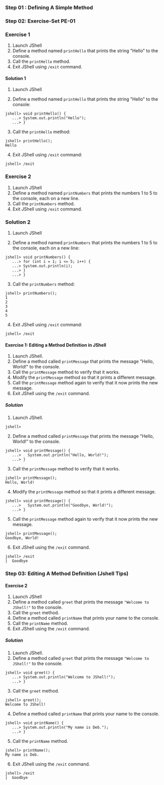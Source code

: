 ### Step 01 : Defining A Simple Method 
### Step 02: Exercise-Set PE-01

### Exercise 1

1.  Launch JShell
2.  Define a method named `printHello` that prints the string "Hello" to the console.
3.  Call the `printHello` method.
4.  Exit JShell using `/exit` command.

#### Solution 1

1. Launch JShell

2. Define a method named `printHello` that prints the string "Hello" to the console:

```
jshell> void printHello() {
   ...> System.out.println("Hello");
   ...> }
```

3. Call the `printHello` method:

```
jshell> printHello();
Hello
```

4. Exit JShell using `/exit` command:
```
jshell> /exit
```

### Exercise 2

1.  Launch JShell
2.  Define a method named `printNumbers` that prints the numbers 1 to 5 to the console, each on a new line.
3.  Call the `printNumbers` method.
4.  Exit JShell using `/exit` command.

### Solution 2

1. Launch JShell

2. Define a method named `printNumbers` that prints the numbers 1 to 5 to the console, each on a new line:

```
jshell> void printNumbers() {
   ...> for (int i = 1; i <= 5; i++) {
   ...> System.out.println(i);
   ...> }
   ...> }
   ```

3. Call the `printNumbers` method:
```
jshell> printNumbers();
1
2
3
4
5
```

4. Exit JShell using `/exit` command:
```
jshell> /exit
```









#### Exercise 1: Editing a Method Definition in JShell

1.  Launch JShell.
2.  Define a method called `printMessage` that prints the message "Hello, World!" to the console.
3.  Call the `printMessage` method to verify that it works.
4.  Modify the `printMessage` method so that it prints a different message.
5.  Call the `printMessage` method again to verify that it now prints the new message.
6.  Exit JShell using the `/exit` command.

##### Solution

1.  Launch JShell.

```
jshell>
```

2.  Define a method called `printMessage` that prints the message "Hello, World!" to the console.

```
jshell> void printMessage() {
   ...>   System.out.println("Hello, World!");
   ...> }
   ```

3.  Call the `printMessage` method to verify that it works.

```
jshell> printMessage();
Hello, World!
```

4.  Modify the `printMessage` method so that it prints a different message.

```
jshell> void printMessage() {
   ...>   System.out.println("Goodbye, World!");
   ...> }
   ```

5.  Call the `printMessage` method again to verify that it now prints the new message.

```
jshell> printMessage();
Goodbye, World!
```

6.  Exit JShell using the `/exit` command.

```
jshell> /exit
|  Goodbye
```

### Step 03: Editing A Method Definition (Jshell Tips)


#### Exercise 2

1.  Launch JShell
2.  Define a method called `greet` that prints the message `"Welcome to JShell!"` to the console.
3.  Call the `greet` method.
4.  Define a method called `printName` that prints your name to the console.
5.  Call the `printName` method.
6.  Exit JShell using the `/exit` command.

##### Solution

1.  Launch JShell.
2.  Define a method called `greet` that prints the message `"Welcome to JShell!"` to the console.

```
jshell> void greet() {
   ...> System.out.println("Welcome to JShell!");
   ...> }
   ```

3.  Call the `greet` method.

```
jshell> greet();
Welcome to JShell!
```

4.  Define a method called `printName` that prints your name to the console.

```
jshell> void printName() {
   ...> System.out.println("My name is Deb.");
   ...> }
   ``` 

5.  Call the `printName` method.

```
jshell> printName();
My name is Deb.
```

6.  Exit JShell using the `/exit` command.

```
jshell> /exit
|  Goodbye
```